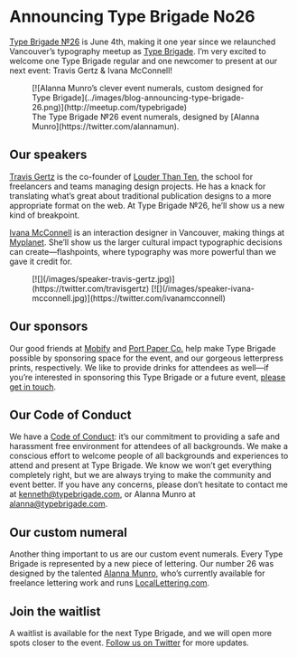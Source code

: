 # Announcing Type Brigade No26

[Type Brigade №26](http://www.meetup.com/typebrigade/events/222545955/) is June 4th, making it one year since we relaunched Vancouver’s typography meetup as [Type Brigade](introducing-type-brigade). I’m very excited to welcome one Type Brigade regular and one newcomer to present at our next event: Travis Gertz & Ivana McConnell!

<figure class="figure--breakout">
[![Alanna Munro’s clever event numerals, custom designed for Type Brigade](../images/blog-announcing-type-brigade-26.png)](http://meetup.com/typebrigade)
<figcaption>
The Type Brigade №26 event numerals, designed by [Alanna Munro](https://twitter.com/alannamun).
</figcaption>
</figure>

## Our speakers

[Travis Gertz](https://twitter.com/travisgertz) is the co-founder of [Louder Than Ten](http://louderthanten.com/), the school for freelancers and teams managing design projects. He has a knack for translating what’s great about traditional publication designs to a more appropriate format on the web. At Type Brigade №26, he’ll show us a new kind of breakpoint.

[Ivana McConnell](https://twitter.com/ivanamcconnell) is an interaction designer in Vancouver, making things at [Myplanet](https://www.myplanet.com/). She’ll show us the larger cultural impact typographic decisions can create—flashpoints, where typography was more powerful than we gave it credit for.

<figure>
[![](/images/speaker-travis-gertz.jpg)](https://twitter.com/travisgertz)
[![](/images/speaker-ivana-mcconnell.jpg)](https://twitter.com/ivanamcconnell)
</figure>

## Our sponsors

Our good friends at [Mobify](http://mobify.com/careers) and [Port Paper Co.](http://portpaperco.com) help make Type Brigade possible by sponsoring space for the event, and our gorgeous letterpress prints, respectively. We like to provide drinks for attendees as well—if you’re interested in sponsoring this Type Brigade or a future event, [please get in touch](mailto:kenneth@typebrigade.com?subject=Sponsorships).

## Our Code of Conduct

We have a [Code of Conduct](/code-of-conduct): it’s our commitment to providing a safe and harassment free environment for attendees of all backgrounds. We make a conscious effort to welcome people of all backgrounds and experiences to attend and present at Type Brigade. We know we won’t get everything completely right, but we are always trying to make the community and event better. If you have any concerns, please don’t hesitate to contact me at [kenneth@typebrigade.com](mailto:kenneth@typebrigade.com), or Alanna Munro at [alanna@typebrigade.com](mailto:alanna@typebrigade.com).

## Our custom numeral

Another thing important to us are our custom event numerals. Every Type Brigade is represented by a new piece of lettering. Our number 26 was designed by the talented [Alanna Munro](http://twitter.com/alannamun), who’s currently available for freelance lettering work and runs [LocalLettering.com](http://locallettering.com).

## Join the waitlist

A waitlist is available for the next Type Brigade, and we will open more spots closer to the event. [Follow us on Twitter](https://twitter.com/typebrigade) for more updates.
